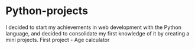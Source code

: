 # Python-projects
I decided to start my achievements in web development with the Python language, and decided to consolidate my first knowledge of it by creating a mini projects.
First project - Age calculator
